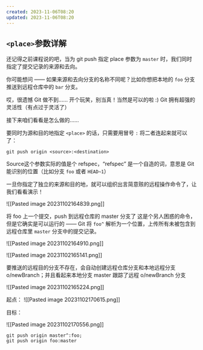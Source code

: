 ```yaml
---
created: 2023-11-06T08:20
updated: 2023-11-06T08:20
---
```

## `<place>`参数详解

还记得之前课程说的吧，当为 git push 指定 place 参数为 `master` 时，我们同时指定了提交记录的来源和去向。

你可能想问 —— 如果来源和去向分支的名称不同呢？比如你想把本地的 `foo` 分支推送到远程仓库中的 `bar` 分支。

哎，很遗憾 Git 做不到…… 开个玩笑，别当真！当然是可以的啦 :) Git 拥有超强的灵活性（有点过于灵活了）

接下来咱们看看是怎么做的……

要同时为源和目的地指定 `<place>` 的话，只需要用冒号 `:` 将二者连起来就可以了：

`git push origin <source>:<destination>`

Source这个参数实际的值是个 refspec，“refspec” 是一个自造的词，意思是 Git 能识别的位置（比如分支 `foo` 或者 `HEAD~1`）

一旦你指定了独立的来源和目的地，就可以组织出言简意赅的远程操作命令了，让我们看看演示！


![[Pasted image 20231102164839.png]]

将 foo 上一个提交，push 到远程仓库的 master 分支了
这是个另人困惑的命令，但是它确实是可以运行的 —— Git 将 `foo^` 解析为一个位置，上传所有未被包含到远程仓库里 `master` 分支中的提交记录。

![[Pasted image 20231102164910.png]]


![[Pasted image 20231102165141.png]]

要推送的远程目的分支不存在，会自动创建远程仓库分支和本地远程分支 o/newBranch；并且看起来本地分支 master 跟踪了远程 o/newBranch 分支

![[Pasted image 20231102165224.png]]



起点：
![[Pasted image 20231102170615.png]]

目标：

![[Pasted image 20231102170556.png]]


```shell
git push origin master^:foo;
git push origin foo:master
```